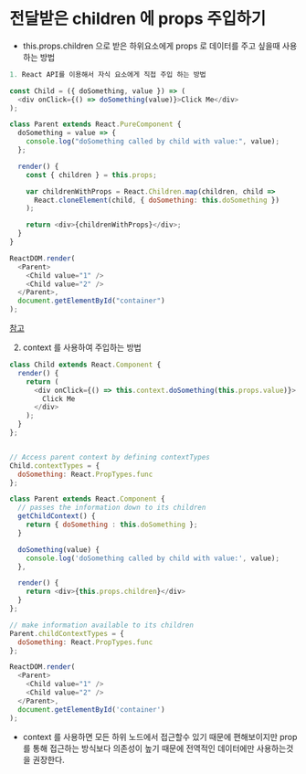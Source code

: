 # 전달받은 children 에 props 주입하기

* this.props.children 으로 받은 하위요소에게 props 로 데이터를 주고 싶을때 사용하는 방법

```javascript
1. React API를 이용해서 자식 요소에게 직접 주입 하는 방법

const Child = ({ doSomething, value }) => (
  <div onClick={() => doSomething(value)}>Click Me</div>
);

class Parent extends React.PureComponent {
  doSomething = value => {
    console.log("doSomething called by child with value:", value);
  };

  render() {
    const { children } = this.props;

    var childrenWithProps = React.Children.map(children, child =>
      React.cloneElement(child, { doSomething: this.doSomething })
    );

    return <div>{childrenWithProps}</div>;
  }
}

ReactDOM.render(
  <Parent>
    <Child value="1" />
    <Child value="2" />
  </Parent>,
  document.getElementById("container")
);
```

[참고](https://reactjs.org/docs/react-api.html#reactchildren)

2. context 를 사용하여 주입하는 방법

```javascript
class Child extends React.Component {
  render() {
    return (
      <div onClick={() => this.context.doSomething(this.props.value)}>
        Click Me
      </div>
    );
  }
};


// Access parent context by defining contextTypes
Child.contextTypes = {
  doSomething: React.PropTypes.func
};

class Parent extends React.Component {
  // passes the information down to its children
  getChildContext() {
    return { doSomething : this.doSomething };
  }

  doSomething(value) {
    console.log('doSomething called by child with value:', value);
  },

  render() {
    return <div>{this.props.children}</div>
  }
};

// make information available to its children
Parent.childContextTypes = {
  doSomething: React.PropTypes.func
};

ReactDOM.render(
  <Parent>
    <Child value="1" />
    <Child value="2" />
  </Parent>,
  document.getElementById('container')
);
```

* context 를 사용하면 모든 하위 노드에서 접근할수 있기 때문에 편해보이지만
prop를 통해 접근하는 방식보다 의존성이 높기 때문에 전역적인 데이터에만 사용하는것을 권장한다.